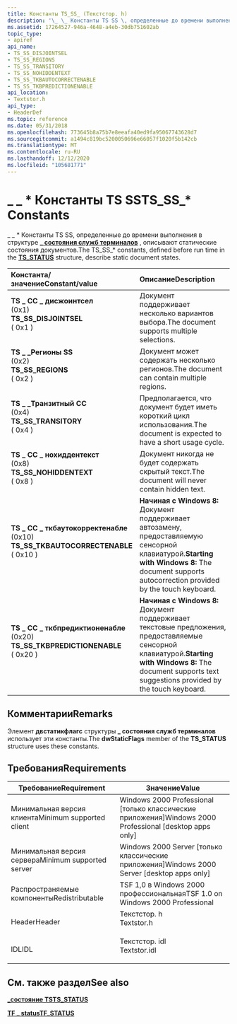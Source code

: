 ```yaml
---
title: Константы TS_SS_ (Текстстор. h)
description: '\_ \_ Константы TS SS \, определенные до времени выполнения в \_ структуре состояния служб терминалов, описывают статические состояния документов.'
ms.assetid: 17264527-946a-4648-a4eb-30db751602ab
topic_type:
- apiref
api_name:
- TS_SS_DISJOINTSEL
- TS_SS_REGIONS
- TS_SS_TRANSITORY
- TS_SS_NOHIDDENTEXT
- TS_SS_TKBAUTOCORRECTENABLE
- TS_SS_TKBPREDICTIONENABLE
api_location:
- Textstor.h
api_type:
- HeaderDef
ms.topic: reference
ms.date: 05/31/2018
ms.openlocfilehash: 773645b8a75b7e8eeafa40ed9fa95067743628d7
ms.sourcegitcommit: a1494c819bc5200050696e66057f1020f5b142cb
ms.translationtype: MT
ms.contentlocale: ru-RU
ms.lasthandoff: 12/12/2020
ms.locfileid: "105681771"
---
```

# <a name="ts_ss_-constants"></a><span data-ttu-id="7490d-103">\_ \_ \* Константы TS SS</span><span class="sxs-lookup"><span data-stu-id="7490d-103">TS\_SS\_\* Constants</span></span>

<span data-ttu-id="7490d-104">\_ \_ \* Константы TS SS, определенные до времени выполнения в структуре [**\_ состояния служб терминалов**](/windows/desktop/api/Textstor/ns-textstor-ts_status) , описывают статические состояния документов.</span><span class="sxs-lookup"><span data-stu-id="7490d-104">The TS\_SS\_\* constants, defined before run time in the [**TS\_STATUS**](/windows/desktop/api/Textstor/ns-textstor-ts_status) structure, describe static document states.</span></span>



| <span data-ttu-id="7490d-105">Константа/значение</span><span class="sxs-lookup"><span data-stu-id="7490d-105">Constant/value</span></span>                                                                                                                                                                                                                                                      | <span data-ttu-id="7490d-106">Описание</span><span class="sxs-lookup"><span data-stu-id="7490d-106">Description</span></span>                                                                                                    |
|:--------------------------------------------------------------------------------------------------------------------------------------------------------------------------------------------------------------------------------------------------------------------|:---------------------------------------------------------------------------------------------------------------|
| <span id="TS_SS_DISJOINTSEL"></span><span id="ts_ss_disjointsel"></span><dl> <span data-ttu-id="7490d-107"><dt>**TS \_ СС \_ дисжоинтсел**</dt> <dt>(0x1)</dt></span><span class="sxs-lookup"><span data-stu-id="7490d-107"><dt>**TS\_SS\_DISJOINTSEL**</dt> <dt>( 0x1 )</dt></span></span> </dl>                             | <span data-ttu-id="7490d-108">Документ поддерживает несколько вариантов выбора.</span><span class="sxs-lookup"><span data-stu-id="7490d-108">The document supports multiple selections.</span></span><br/>                                                          |
| <span id="TS_SS_REGIONS"></span><span id="ts_ss_regions"></span><dl> <span data-ttu-id="7490d-109"><dt>**TS \_ \_Регионы SS**</dt> <dt>(0x2)</dt></span><span class="sxs-lookup"><span data-stu-id="7490d-109"><dt>**TS\_SS\_REGIONS**</dt> <dt>( 0x2 )</dt></span></span> </dl>                                         | <span data-ttu-id="7490d-110">Документ может содержать несколько регионов.</span><span class="sxs-lookup"><span data-stu-id="7490d-110">The document can contain multiple regions.</span></span><br/>                                                          |
| <span id="TS_SS_TRANSITORY"></span><span id="ts_ss_transitory"></span><dl> <span data-ttu-id="7490d-111"><dt>**TS \_ \_Транзитный СС**</dt> <dt>(0x4)</dt></span><span class="sxs-lookup"><span data-stu-id="7490d-111"><dt>**TS\_SS\_TRANSITORY**</dt> <dt>( 0x4 )</dt></span></span> </dl>                                | <span data-ttu-id="7490d-112">Предполагается, что документ будет иметь короткий цикл использования.</span><span class="sxs-lookup"><span data-stu-id="7490d-112">The document is expected to have a short usage cycle.</span></span><br/>                                               |
| <span id="TS_SS_NOHIDDENTEXT"></span><span id="ts_ss_nohiddentext"></span><dl> <span data-ttu-id="7490d-113"><dt>**TS \_ СС \_ нохиддентекст**</dt> <dt>(0x8)</dt></span><span class="sxs-lookup"><span data-stu-id="7490d-113"><dt>**TS\_SS\_NOHIDDENTEXT**</dt> <dt>( 0x8 )</dt></span></span> </dl>                          | <span data-ttu-id="7490d-114">Документ никогда не будет содержать скрытый текст.</span><span class="sxs-lookup"><span data-stu-id="7490d-114">The document will never contain hidden text.</span></span><br/>                                                        |
| <span id="TS_SS_TKBAUTOCORRECTENABLE"></span><span id="ts_ss_tkbautocorrectenable"></span><dl> <span data-ttu-id="7490d-115"><dt>**TS \_ СС \_ ткбаутокорректенабле**</dt> <dt>(0x10)</dt></span><span class="sxs-lookup"><span data-stu-id="7490d-115"><dt>**TS\_SS\_TKBAUTOCORRECTENABLE**</dt> <dt>( 0x10 )</dt></span></span> </dl> | <span data-ttu-id="7490d-116">**Начиная с Windows 8:** Документ поддерживает автозамену, предоставляемую сенсорной клавиатурой.</span><span class="sxs-lookup"><span data-stu-id="7490d-116">**Starting with Windows 8:** The document supports autocorrection provided by the touch keyboard.</span></span><br/>   |
| <span id="TS_SS_TKBPREDICTIONENABLE"></span><span id="ts_ss_tkbpredictionenable"></span><dl> <span data-ttu-id="7490d-117"><dt>**TS \_ СС \_ ткбпредиктионенабле**</dt> <dt>(0x20)</dt></span><span class="sxs-lookup"><span data-stu-id="7490d-117"><dt>**TS\_SS\_TKBPREDICTIONENABLE**</dt> <dt>( 0x20 )</dt></span></span> </dl>    | <span data-ttu-id="7490d-118">**Начиная с Windows 8:** Документ поддерживает текстовые предложения, предоставляемые сенсорной клавиатурой.</span><span class="sxs-lookup"><span data-stu-id="7490d-118">**Starting with Windows 8:** The document supports text suggestions provided by the touch keyboard.</span></span><br/> |



## <a name="remarks"></a><span data-ttu-id="7490d-119">Комментарии</span><span class="sxs-lookup"><span data-stu-id="7490d-119">Remarks</span></span>

<span data-ttu-id="7490d-120">Элемент **двстатикфлагс** структуры **\_ состояния служб терминалов** использует эти константы.</span><span class="sxs-lookup"><span data-stu-id="7490d-120">The **dwStaticFlags** member of the **TS\_STATUS** structure uses these constants.</span></span>

## <a name="requirements"></a><span data-ttu-id="7490d-121">Требования</span><span class="sxs-lookup"><span data-stu-id="7490d-121">Requirements</span></span>



| <span data-ttu-id="7490d-122">Требование</span><span class="sxs-lookup"><span data-stu-id="7490d-122">Requirement</span></span> | <span data-ttu-id="7490d-123">Значение</span><span class="sxs-lookup"><span data-stu-id="7490d-123">Value</span></span> |
|-------------------------------------|-----------------------------------------------------------------------------------------|
| <span data-ttu-id="7490d-124">Минимальная версия клиента</span><span class="sxs-lookup"><span data-stu-id="7490d-124">Minimum supported client</span></span><br/> | <span data-ttu-id="7490d-125">Windows 2000 Professional \[только классические приложения\]</span><span class="sxs-lookup"><span data-stu-id="7490d-125">Windows 2000 Professional \[desktop apps only\]</span></span><br/>                              |
| <span data-ttu-id="7490d-126">Минимальная версия сервера</span><span class="sxs-lookup"><span data-stu-id="7490d-126">Minimum supported server</span></span><br/> | <span data-ttu-id="7490d-127">Windows 2000 Server \[только классические приложения\]</span><span class="sxs-lookup"><span data-stu-id="7490d-127">Windows 2000 Server \[desktop apps only\]</span></span><br/>                                    |
| <span data-ttu-id="7490d-128">Распространяемые компоненты</span><span class="sxs-lookup"><span data-stu-id="7490d-128">Redistributable</span></span><br/>          | <span data-ttu-id="7490d-129">TSF 1,0 в Windows 2000 профессиональная</span><span class="sxs-lookup"><span data-stu-id="7490d-129">TSF 1.0 on Windows 2000 Professional</span></span><br/>                                         |
| <span data-ttu-id="7490d-130">Header</span><span class="sxs-lookup"><span data-stu-id="7490d-130">Header</span></span><br/>                   | <dl> <span data-ttu-id="7490d-131"><dt>Текстстор. h</dt></span><span class="sxs-lookup"><span data-stu-id="7490d-131"><dt>Textstor.h</dt></span></span> </dl>   |
| <span data-ttu-id="7490d-132">IDL</span><span class="sxs-lookup"><span data-stu-id="7490d-132">IDL</span></span><br/>                      | <dl> <span data-ttu-id="7490d-133"><dt>Текстстор. idl</dt></span><span class="sxs-lookup"><span data-stu-id="7490d-133"><dt>Textstor.idl</dt></span></span> </dl> |



## <a name="see-also"></a><span data-ttu-id="7490d-134">См. также раздел</span><span class="sxs-lookup"><span data-stu-id="7490d-134">See also</span></span>

<dl> <dt>

[<span data-ttu-id="7490d-135">**\_состояние TS**</span><span class="sxs-lookup"><span data-stu-id="7490d-135">**TS\_STATUS**</span></span>](/windows/desktop/api/Textstor/ns-textstor-ts_status)
</dt> <dt>

<span data-ttu-id="7490d-136">[**TF \_ status**](/previous-versions/windows/desktop/legacy/ms629192(v=vs.85))</span><span class="sxs-lookup"><span data-stu-id="7490d-136">[**TF\_STATUS**](/previous-versions/windows/desktop/legacy/ms629192(v=vs.85))</span></span>
</dt> </dl>

 

